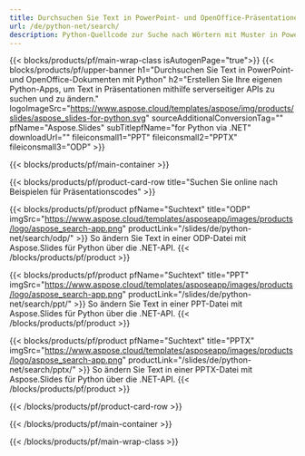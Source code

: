 ```yaml
---
title: Durchsuchen Sie Text in PowerPoint- und OpenOffice-Präsentationen mit Python
url: /de/python-net/search/
description: Python-Quellcode zur Suche nach Wörtern mit Muster in PowerPoint- und OpenOffice™-Präsentationen
---
```


{{< blocks/products/pf/main-wrap-class isAutogenPage="true">}}
{{< blocks/products/pf/upper-banner h1="Durchsuchen Sie Text in PowerPoint- und OpenOffice-Dokumenten mit Python" h2="Erstellen Sie Ihre eigenen Python-Apps, um Text in Präsentationen mithilfe serverseitiger APIs zu suchen und zu ändern." logoImageSrc="https://www.aspose.cloud/templates/aspose/img/products/slides/aspose_slides-for-python.svg" sourceAdditionalConversionTag="" pfName="Aspose.Slides" subTitlepfName="for Python via .NET" downloadUrl="" fileiconsmall1="PPT" fileiconsmall2="PPTX" fileiconsmall3="ODP" >}}

{{< blocks/products/pf/main-container >}}

{{< blocks/products/pf/product-card-row title="Suchen Sie online nach Beispielen für Präsentationscodes" >}}

{{< blocks/products/pf/product pfName="Suchtext" title="ODP" imgSrc="https://www.aspose.cloud/templates/asposeapp/images/products/logo/aspose_search-app.png" productLink="/slides/de/python-net/search/odp/" >}}
So ändern Sie Text in einer ODP-Datei mit Aspose.Slides für Python über die .NET-API.
{{< /blocks/products/pf/product >}}

{{< blocks/products/pf/product pfName="Suchtext" title="PPT" imgSrc="https://www.aspose.cloud/templates/asposeapp/images/products/logo/aspose_search-app.png" productLink="/slides/de/python-net/search/ppt/" >}}
So ändern Sie Text in einer PPT-Datei mit Aspose.Slides für Python über die .NET-API.
{{< /blocks/products/pf/product >}}

{{< blocks/products/pf/product pfName="Suchtext" title="PPTX" imgSrc="https://www.aspose.cloud/templates/asposeapp/images/products/logo/aspose_search-app.png" productLink="/slides/de/python-net/search/pptx/" >}}
So ändern Sie Text in einer PPTX-Datei mit Aspose.Slides für Python über die .NET-API.
{{< /blocks/products/pf/product >}}



{{< /blocks/products/pf/product-card-row >}}

{{< /blocks/products/pf/main-container >}}
    
{{< /blocks/products/pf/main-wrap-class >}}
